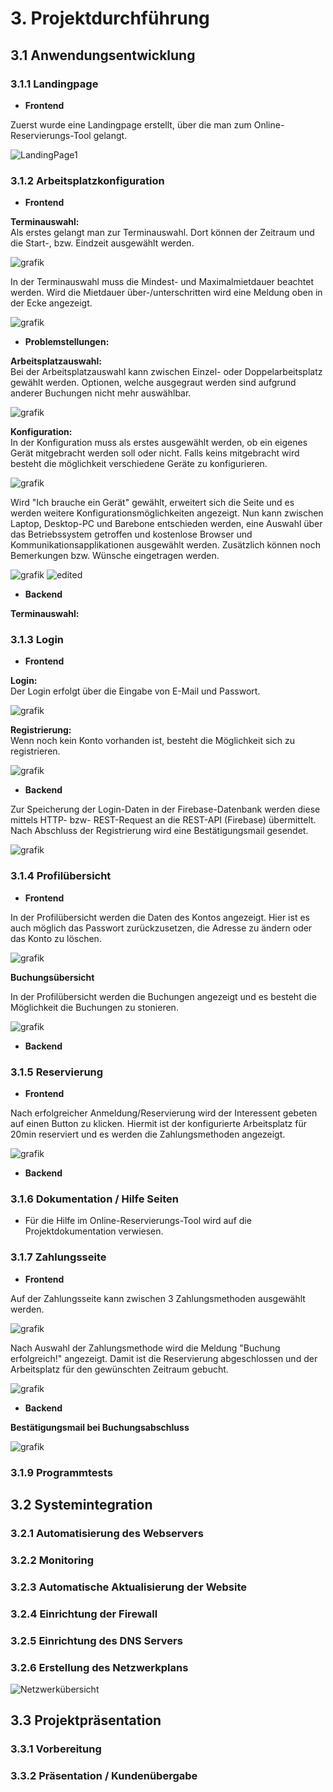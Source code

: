 # 3. Projektdurchführung

## 3.1 Anwendungsentwicklung
### 3.1.1 Landingpage
* <strong>Frontend</strong> </p>

Zuerst wurde eine Landingpage erstellt, über die man zum Online-Reservierungs-Tool gelangt. </p>

![LandingPage1](https://user-images.githubusercontent.com/72852065/215064333-7b0d153a-e669-4753-8e3d-858a1dc9a80e.png)

### 3.1.2 Arbeitsplatzkonfiguration
* <strong>Frontend</strong> </p>

<strong>Terminauswahl: </strong> </br>
Als erstes gelangt man zur Terminauswahl. Dort können der Zeitraum und die Start-, bzw. Eindzeit ausgewählt werden.</p>

![grafik](https://user-images.githubusercontent.com/72852065/214051100-b5c7c2e9-46d4-47be-acec-2c0f92d36e3f.png) </p>

In der Terminauswahl muss die Mindest- und Maximalmietdauer beachtet werden. Wird die Mietdauer über-/unterschritten wird eine Meldung oben in der Ecke angezeigt. </p>

![grafik](https://user-images.githubusercontent.com/72852065/214259770-c4acab74-c43d-495c-a5e6-a47b9f81e8ec.png) </p>

* <strong>Problemstellungen:</strong> </p>


<strong>Arbeitsplatzauswahl:</strong></br>
Bei der Arbeitsplatzauswahl kann zwischen Einzel- oder Doppelarbeitsplatz gewählt werden. Optionen, welche ausgegraut werden sind aufgrund anderer Buchungen nicht mehr auswählbar. </p>

![grafik](https://user-images.githubusercontent.com/72852065/214238131-8b658d7c-9440-4e11-8902-e0bc2cb3db5e.png) </p>

<strong>Konfiguration:</strong></br>
In der Konfiguration muss als erstes ausgewählt werden, ob ein eigenes Gerät mitgebracht werden soll oder nicht. Falls keins mitgebracht wird besteht die möglichkeit verschiedene Geräte zu konfigurieren. </p>

![grafik](https://user-images.githubusercontent.com/72852065/214238195-7e06409d-9df7-4db1-ae86-0135241227f9.png) </p>

Wird "Ich brauche ein Gerät" gewählt, erweitert sich die Seite und es werden weitere Konfigurationsmöglichkeiten angezeigt. Nun kann zwischen Laptop, Desktop-PC und Barebone entschieden werden, eine Auswahl über das Betriebssystem getroffen und kostenlose Browser und Kommunikationsapplikationen ausgewählt werden. Zusätzlich können noch Bemerkungen bzw. Wünsche eingetragen werden. </p>

![grafik](https://user-images.githubusercontent.com/72852065/214238626-97ce8523-f0ab-4072-9268-28c2ba0c282a.png)
![edited](https://user-images.githubusercontent.com/72852065/214238361-8646f52c-9586-41d5-8a88-c2136ac99559.png) </p>


* <strong>Backend</strong> </p>

<strong>Terminauswahl: </strong> </br>


### 3.1.3 Login
* <strong>Frontend</strong> </p>

<strong>Login:</strong> </br>
Der Login erfolgt über die Eingabe von E-Mail und Passwort. </p>

![grafik](https://user-images.githubusercontent.com/72852065/214049304-9c73a252-9f38-41df-b893-3d81c5c005c1.png) </p>

<strong>Registrierung:</strong> </br>
Wenn noch kein Konto vorhanden ist, besteht die Möglichkeit sich zu registrieren. </p>
![grafik](https://user-images.githubusercontent.com/72852065/214049524-e6706c16-2728-41c2-8bfa-6ebdd5f9c855.png) </p>

* <strong>Backend</strong> </p>

Zur Speicherung der Login-Daten in der Firebase-Datenbank werden diese mittels HTTP- bzw- REST-Request an die REST-API (Firebase) übermittelt. Nach Abschluss der Registrierung wird eine Bestätigungsmail gesendet.</p>

![grafik](https://user-images.githubusercontent.com/72852065/214237752-5b196db3-43d0-4670-8496-c3400c6bacda.png)


### 3.1.4 Profilübersicht
* <strong>Frontend</strong> </p>

In der Profilübersicht werden die Daten des Kontos angezeigt. Hier ist es auch möglich das Passwort zurückzusetzen, die Adresse zu ändern oder das Konto zu löschen. </p>
![grafik](https://user-images.githubusercontent.com/72852065/214782181-fedd5236-6d55-4dd7-87ed-2f74f864b8d7.png)</p>

<strong>Buchungsübersicht</strong> </p>
In der Profilübersicht werden die Buchungen angezeigt und es besteht die Möglichkeit die Buchungen zu stonieren. </p>
![grafik](https://user-images.githubusercontent.com/72852065/214781607-3d67e685-4958-4602-b5ef-4288738b47c9.png) </p>


* <strong>Backend</strong> </p>


### 3.1.5 Reservierung
* <strong>Frontend</strong> </p>

Nach erfolgreicher Anmeldung/Reservierung wird der Interessent gebeten auf einen Button zu klicken. Hiermit ist der konfigurierte Arbeitsplatz für 20min reserviert und es werden die Zahlungsmethoden angezeigt. </p>

![grafik](https://user-images.githubusercontent.com/72852065/214779369-5d4ffa31-72c1-42e4-8db4-a852c3bacd98.png) </p>

* <strong>Backend</strong> </p>

### 3.1.6 Dokumentation / Hilfe Seiten
* Für die Hilfe im Online-Reservierungs-Tool wird auf die Projektdokumentation verwiesen. </p>


### 3.1.7 Zahlungsseite
* <strong>Frontend</strong> </p>

Auf der Zahlungsseite kann zwischen 3 Zahlungsmethoden ausgewählt werden. </p>
![grafik](https://user-images.githubusercontent.com/72852065/214248987-1a45aa94-9278-404d-a085-1e85b7e6f61d.png) </p>

Nach Auswahl der Zahlungsmethode wird die Meldung "Buchung erfolgreich!" angezeigt. Damit ist die Reservierung abgeschlossen und der Arbeitsplatz für den gewünschten Zeitraum gebucht. </p>
![grafik](https://user-images.githubusercontent.com/72852065/214775635-1ef426d6-a9ed-4fd8-9093-bf22147b758b.png) </p>

* <strong>Backend</strong> </p>

<strong>Bestätigungsmail bei Buchungsabschluss</strong> </p>
![grafik](https://user-images.githubusercontent.com/72852065/214774778-02909203-8ef8-4a3b-ae73-fff404f295fa.png) </p>

### 3.1.9 Programmtests


## 3.2 Systemintegration
### 3.2.1 Automatisierung des Webservers
### 3.2.2 Monitoring
### 3.2.3 Automatische Aktualisierung der Website
### 3.2.4 Einrichtung der Firewall
### 3.2.5 Einrichtung des DNS Servers
### 3.2.6 Erstellung des Netzwerkplans
![Netzwerkübersicht](https://user-images.githubusercontent.com/72852065/212857433-0980954b-f5f4-4e52-86f0-db2f07fc1af8.png)

## 3.3 Projektpräsentation
### 3.3.1 Vorbereitung
### 3.3.2 Präsentation / Kundenübergabe
